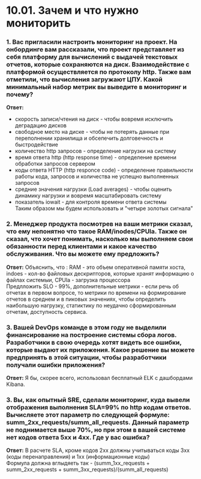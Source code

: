 # 10.01. Зачем и что нужно мониторить

### 1. Вас пригласили настроить мониторинг на проект. На онбординге вам рассказали, что проект представляет из себя платформу для вычислений с выдачей текстовых отчетов, которые сохраняются на диск. Взаимодействие с платформой осуществляется по протоколу http. Также вам отметили, что вычисления загружают ЦПУ. Какой минимальный набор метрик вы выведите в мониторинг и почему?

  **Ответ:**
+  скорость записи/чтения на диск - чтобы вовремя исключить деградацию дисков   
+  свободное место на диске - чтобы не потерять данные при переполнении хранилища и обсепечить долговечность и быстродействие
+  количество http запросов - определение нагрузки на систему
+  время ответа http (http response time) - определение времени обработки запросов сервером
+  коды ответа HTTP (http responce code) - определение правильности работы кода, запросов и количества не успещно выполненных запросов
+  средние значения нагрузки (Load averages) - чтобы оценить динамику нагрузки и вовремя масштабировать систему
+  показатель iowait - для контроля времени ответа системы    
   Таким образом мы будем использовать и "четыре золотых сигнала"

### 2. Менеджер продукта посмотрев на ваши метрики сказал, что ему непонятно что такое RAM/inodes/CPUla. Также он сказал, что хочет понимать, насколько мы выполняем свои обязанности перед клиентами и какое качество обслуживания. Что вы можете ему предложить?

  **Ответ:**
  Объяснить, что : RAM  - это объем оперативной памяти хоста, indoes - кол-во файловых дескрипторов, которые хранят информацию о файлах системыи, CPUla - загрузка процессора   
  Предлложить  SLO - 99%, дополнительные метрики - если речь об отчетах в первом вопросе, то метрики по времени на формирование отчетов в среднем и в пиковых значениях, чтобы определить наибольшую нагрузку,
статиктику по неудачно сформированным отчетам, доступность сервиса.

### 3. Вашей DevOps команде в этом году не выделили финансирование на построение системы сбора логов. Разработчики в свою очередь хотят видеть все ошибки, которые выдают их приложения. Какое решение вы можете предпринять в этой ситуации, чтобы разработчики получали ошибки приложения?

  **Ответ:**
  Я бы, скорее всего, использовал бесплатный ELK с дашбордами Kibana.

### 3. Вы, как опытный SRE, сделали мониторинг, куда вывели отображения выполнения SLA=99% по http кодам ответов. Вычисляете этот параметр по следующей формуле: summ_2xx_requests/summ_all_requests. Данный параметр не поднимается выше 70%, но при этом в вашей системе нет кодов ответа 5xx и 4xx. Где у вас ошибка?

  **Ответ:**
  В расчете SLA, кроме кодов 2xx должны учитываться коды  3xx (коды перенаправления) и 1xx (информационные коды)   
  Формула должна вглыдяеть так - (summ_1xx_requests + summ_2xx_requests + summ_3xx_requests)/(summ_all_requests)
